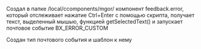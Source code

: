 Создал в папке /local/сcomponents/mgor/ компонент feedback.error, который отслеживает нажатие Ctrl+Enter с помощью скрипта, получает текст, выделенный мышью, функцией getSelectedText() и запускает почтовое событие BX_ERROR_CUSTOM

Создан тип почтового события и шаблон к нему
